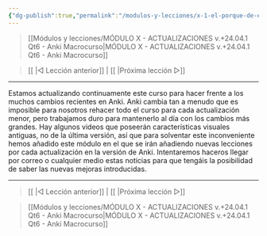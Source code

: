 ```yaml
---
{"dg-publish":true,"permalink":"/modulos-y-lecciones/x-1-el-porque-de-este-modulo-anki-macrocurso/","noteIcon":"","updated":"2024-05-15T22:20:34.346+02:00"}
---
```



> [[Módulos y lecciones/MÓDULO X - ACTUALIZACIONES v.+24.04.1 Qt6 - Anki Macrocurso\|MÓDULO X - ACTUALIZACIONES v.+24.04.1 Qt6 - Anki Macrocurso]]

> [[ \|◁ Lección anterior]] | [[ \|Próxima lección ▷]]

---

Estamos actualizando continuamente este curso para hacer frente a los muchos cambios recientes en Anki. Anki cambia tan a menudo que es imposible para nosotros rehacer todo el curso para cada actualización menor, pero trabajamos duro para mantenerlo al día con los cambios más grandes. Hay algunos videos que poseerán características visuales antiguas, no de la última versión, así que para solventar este inconveniente hemos añadido este módulo en el que se irán añadiendo nuevas lecciones por cada actualización en la versión de Anki. Intentaremos haceros llegar por correo o cualquier medio estas noticias para que tengáis la posibilidad de saber las nuevas mejoras introducidas. 


---

> [[ \|◁ Lección anterior]] | [[ \|Próxima lección ▷]]

> [[Módulos y lecciones/MÓDULO X - ACTUALIZACIONES v.+24.04.1 Qt6 - Anki Macrocurso\|MÓDULO X - ACTUALIZACIONES v.+24.04.1 Qt6 - Anki Macrocurso]]